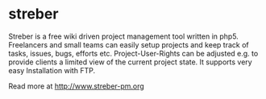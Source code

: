 streber
=======

Streber is a free wiki driven project management tool written in php5. Freelancers and small teams can easily setup projects and keep track of tasks, issues, bugs, efforts etc. Project-User-Rights can be adjusted e.g. to provide clients a limited view of the current project state. 
It supports very easy Installation with FTP.

Read more at http://www.streber-pm.org